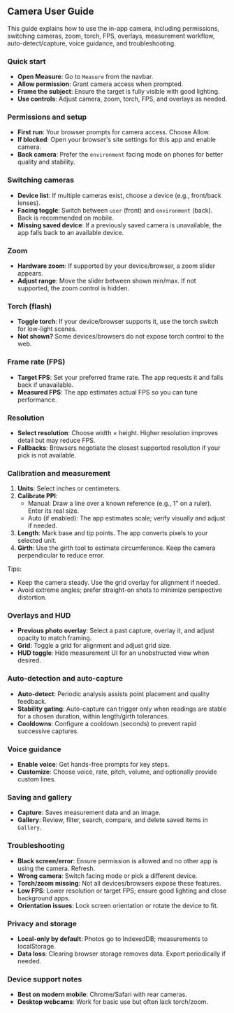 ## Camera User Guide

This guide explains how to use the in-app camera, including permissions, switching cameras, zoom, torch, FPS, overlays, measurement workflow, auto-detect/capture, voice guidance, and troubleshooting.

### Quick start
- **Open Measure**: Go to `Measure` from the navbar.
- **Allow permission**: Grant camera access when prompted.
- **Frame the subject**: Ensure the target is fully visible with good lighting.
- **Use controls**: Adjust camera, zoom, torch, FPS, and overlays as needed.

### Permissions and setup
- **First run**: Your browser prompts for camera access. Choose Allow.
- **If blocked**: Open your browser's site settings for this app and enable camera.
- **Back camera**: Prefer the `environment` facing mode on phones for better quality and stability.

### Switching cameras
- **Device list**: If multiple cameras exist, choose a device (e.g., front/back lenses).
- **Facing toggle**: Switch between `user` (front) and `environment` (back). Back is recommended on mobile.
- **Missing saved device**: If a previously saved camera is unavailable, the app falls back to an available device.

### Zoom
- **Hardware zoom**: If supported by your device/browser, a zoom slider appears.
- **Adjust range**: Move the slider between shown min/max. If not supported, the zoom control is hidden.

### Torch (flash)
- **Toggle torch**: If your device/browser supports it, use the torch switch for low-light scenes.
- **Not shown?** Some devices/browsers do not expose torch control to the web.

### Frame rate (FPS)
- **Target FPS**: Set your preferred frame rate. The app requests it and falls back if unavailable.
- **Measured FPS**: The app estimates actual FPS so you can tune performance.

### Resolution
- **Select resolution**: Choose width × height. Higher resolution improves detail but may reduce FPS.
- **Fallbacks**: Browsers negotiate the closest supported resolution if your pick is not available.

### Calibration and measurement
1) **Units**: Select inches or centimeters.
2) **Calibrate PPI**:
   - Manual: Draw a line over a known reference (e.g., 1" on a ruler). Enter its real size.
   - Auto (if enabled): The app estimates scale; verify visually and adjust if needed.
3) **Length**: Mark base and tip points. The app converts pixels to your selected unit.
4) **Girth**: Use the girth tool to estimate circumference. Keep the camera perpendicular to reduce error.

Tips:
- Keep the camera steady. Use the grid overlay for alignment if needed.
- Avoid extreme angles; prefer straight-on shots to minimize perspective distortion.

### Overlays and HUD
- **Previous photo overlay**: Select a past capture, overlay it, and adjust opacity to match framing.
- **Grid**: Toggle a grid for alignment and adjust grid size.
- **HUD toggle**: Hide measurement UI for an unobstructed view when desired.

### Auto-detection and auto-capture
- **Auto-detect**: Periodic analysis assists point placement and quality feedback.
- **Stability gating**: Auto-capture can trigger only when readings are stable for a chosen duration, within length/girth tolerances.
- **Cooldowns**: Configure a cooldown (seconds) to prevent rapid successive captures.

### Voice guidance
- **Enable voice**: Get hands-free prompts for key steps.
- **Customize**: Choose voice, rate, pitch, volume, and optionally provide custom lines.

### Saving and gallery
- **Capture**: Saves measurement data and an image.
- **Gallery**: Review, filter, search, compare, and delete saved items in `Gallery`.

### Troubleshooting
- **Black screen/error**: Ensure permission is allowed and no other app is using the camera. Refresh.
- **Wrong camera**: Switch facing mode or pick a different device.
- **Torch/zoom missing**: Not all devices/browsers expose these features.
- **Low FPS**: Lower resolution or target FPS; ensure good lighting and close background apps.
- **Orientation issues**: Lock screen orientation or rotate the device to fit.

### Privacy and storage
- **Local-only by default**: Photos go to IndexedDB; measurements to localStorage.
- **Data loss**: Clearing browser storage removes data. Export periodically if needed.

### Device support notes
- **Best on modern mobile**: Chrome/Safari with rear cameras.
- **Desktop webcams**: Work for basic use but often lack torch/zoom.